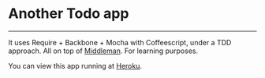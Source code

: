 # Another Todo app
------
It uses Require + Backbone + Mocha with Coffeescript, under a TDD approach. All on top of [Middleman](http://middlemanapp.com/). For learning purposes.

You can view this app running at [Heroku](http://http://damndoit.herokuapp.com/).